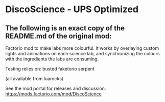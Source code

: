 # DiscoScience - UPS Optimized
## The following is an exact copy of the README.md of the original mod:
Factorio mod to make labs more colourful. It works by overlaying custom lights and animations on each science lab, and synchronizing the colours with the ingredients the labs are consuming.

Testing relies on:
busted
faketorio
serpent

(all available from luarocks)

See the mod portal for releases and discussion:
https://mods.factorio.com/mod/DiscoScience
